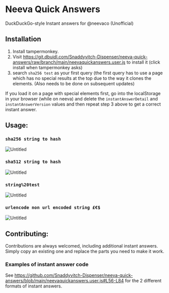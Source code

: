 # Neeva Quick Answers
DuckDuckGo-style Instant answers for @neevaco (Unofficial)

## Installation

1. Install tampermonkey.
2. Visit https://git.dbuidl.com/Snaddyvitch-Dispenser/neeva-quick-answers/raw/branch/main/neevaquickanswers.user.js to install it (click install when tampermonkey asks)
3. search `sha256 test` as your first query (the first query has to use a page which has no special results at the top due to the way it clones the elements. (Also needs to be done on subsequent updates)

If you load it on a page with special elements first, go into the localStorage in your browser (while on neeva) and delete the `instantAnswerDetail` and `instantAnswerVersion` values and then repeat step 3 above to get a correct instant answer.

## Usage:

### `sha256 string to hash`

![Untitled](https://user-images.githubusercontent.com/28988626/207709068-6e220ff2-3903-451a-93c5-5681e77af946.png)

### `sha512 string to hash`

![Untitled](https://user-images.githubusercontent.com/28988626/207709182-36f319e6-6c49-4df0-b5a6-03680481edc0.png)

### `string%20test`

![Untitled](https://user-images.githubusercontent.com/28988626/207709567-02ec6381-ad2c-465e-a8c2-5719ab63147b.png)

### `urlencode non url encoded string £€$`

![Untitled](https://user-images.githubusercontent.com/28988626/207709735-90fff518-c8fd-4a0e-aa7c-b014c84cfb37.png)

## Contributing:

Contributions are always welcomed, including additional instant answers. Simply copy an existing one and replace the parts you need to make it work.

### Examples of instant answer code

See https://github.com/Snaddyvitch-Dispenser/neeva-quick-answers/blob/main/neevaquickanswers.user.js#L56-L84 for the 2 different formats of instant answers.
